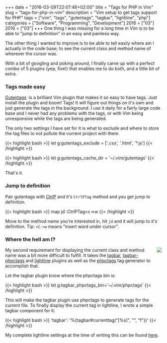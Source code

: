 +++
date = "2016-03-09T22:07:46+02:00"
title = "Tags for PHP in Vim"
slug = "tags-for-php-in-vim"
description = "Vim setup to get tags support for PHP"
tags = ["vim", "tags", "gutentags", "tagbar", "lightline", "php"]
categories = ["Software", "Programming", "Development"]
2016 = ["03"]
2016 = ["03"]
+++
One thing I was missing for a long time in Vim is to be able to "jump to definition" in an easy and painless way.

The other thing I wanted to improve is to be able to tell easily where am I actually in the code base; to see the current class and method name of wherever the cursor was.

With a bit of googling and poking around, I finally came up with a perfect combo of 5 plugins (yep, five!) that enables me to do both, and a little bit of extra.

<h3>
Tags made easy
</h3>

<a href="https://github.com/ludovicchabant/vim-gutentags">Gutentags</a>&nbsp; is a brilliant Vim plugin that makes it so easy to have tags. Just install the plugin and boom! Tags! It will figure out things on it's own and just generate the tags in the background. I use it daily for a fairly large code base and I never had any problems with the tags, or with Vim being unresponsive while the tags are being generated.

The only two settings I have set for it is what to exclude and where to store the tag files to not pollute the current project with them.

{{< highlight bash >}}
let g:gutentags_exclude = ['*.css', '*.html', '*.js']
{{< /highlight >}}

{{< highlight bash >}}
let g:gutentags_cache_dir = '~/.vim/gutentags'
{{< /highlight >}}

That's it.

<h3>Jump to definition</h3>

Pair gutentags with <a href="https://github.com/ctrlpvim/ctrlp.vim">CtrlP</a>  and it's <code>CtrlPTag</code> method and you get jump to definition.

{{< highlight bash >}}
map <silent> <leader>jd :CtrlPTag<cr><c-\>w
{{< /highlight >}}

Move to the method name you're interested in, hit <code><leader>jd</code> and it will jump to it's definition. Tip: <code><C-\>w</code> means "insert word under cursor".

<h3>Where the hell am I?</h3>

<img unselectable="on" style="cursor: default; float: right; margin: 0px 0px 10px 10px;" src="http://robertbasic.com/static/img/posts/vim-lightline-tagbar.png">

My second requirement for displaying the current class and method name was a bit more difficult to fulfill. It takes the <a href="https://github.com/majutsushi/tagbar">tagbar</a>, <a href="https://github.com/vim-php/tagbar-phpctags.vim">tagbar-phpctags</a>  and <a href="https://github.com/itchyny/lightline.vim">lightline</a>  plugins as well as the <a href="https://github.com/vim-php/phpctags">phpctags</a>  tag generator to accomplish that.

Let the tagbar plugin know where the phpctags bin is:

{{< highlight bash >}}
let g:tagbar_phpctags_bin='~/.vim/phpctags'
{{< /highlight >}}

This will make the tagbar plugin use phpctags to generate tags for the current file. To finally display the current tag in lightline, I wrote a simple tagbar component for it:

{{< highlight bash >}}
'tagbar': '%{tagbar#currenttag("[%s]", "", "f")}'
{{< /highlight >}}

My complete lightline settings at the time of writing this can be found <a href="https://github.com/robertbasic/vimstuff/blob/178e2ed445dd11f564ab0c5f71b23eb6dc89f918/.vimrc#L222-L238">here</a>.

